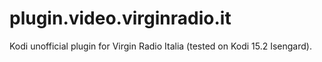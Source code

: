 plugin.video.virginradio.it
==================

Kodi unofficial plugin for Virgin Radio Italia (tested on Kodi 15.2 Isengard).
